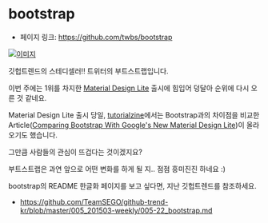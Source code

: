 # bootstrap

- 페이지 링크: https://github.com/twbs/bootstrap

[![이미지](http://teamsego.github.io/github-trend-kr/img/019-20.png)](http://tutorialzine.com/2015/07/comparing-bootstrap-with-mdl/)

깃헙트렌드의 스테디셀러!! 트위터의 부트스트랩입니다.

이번 주에는 1위를 차지한 [Material Design Lite](http://www.getmdl.io/) 출시에 힘입어 덩달아 순위에 다시 오른 것 같네요.

Material Design Lite 출시 당일, [tutorialzine](http://tutorialzine.com/)에서는 Bootstrap과의 차이점을 비교한 Article([Comparing Bootstrap With Google's New Material Design Lite](http://tutorialzine.com/2015/07/comparing-bootstrap-with-mdl/))이 올라오기도 했습니다.

그만큼 사람들의 관심이 뜨겁다는 것이겠지요?

부트스트랩은 과연 앞으로 어떤 변화를 하게 될 지.. 점점 흥미진진 하네요 :)

bootstrap의 README 한글화 페이지를 보고 싶다면, 지난 깃헙트렌드를 참조하세요.
- https://github.com/TeamSEGO/github-trend-kr/blob/master/005_201503-weekly/005-22_bootstrap.md
